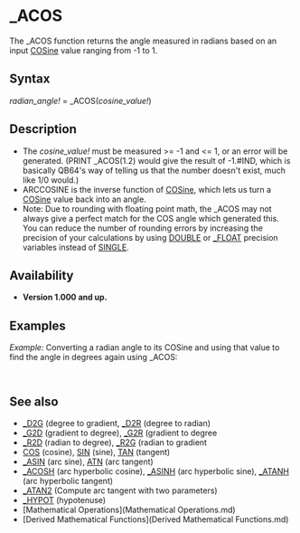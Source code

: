 # _ACOS

The _ACOS function returns the angle measured in radians based on an input [COSine](COSine.md) value ranging from -1 to 1.

  

## Syntax

*radian_angle!* = _ACOS(*cosine_value!*)
  

## Description

* The *cosine_value!* must be measured >= -1 and <= 1, or an error will be generated. (PRINT _ACOS(1.2) would give the result of -1.#IND, which is basically QB64's way of telling us that the number doesn't exist, much like 1/0 would.)
* ARCCOSINE is the inverse function of [COSine](COSine.md), which lets us turn a [COSine](COSine.md) value back into an angle.
* Note: Due to rounding with floating point math, the _ACOS may not always give a perfect match for the COS angle which generated this. You can reduce the number of rounding errors by increasing the precision of your calculations by using [DOUBLE](DOUBLE.md) or [_FLOAT](_FLOAT.md) precision variables instead of [SINGLE](SINGLE.md).

  

## Availability

* **Version 1.000 and up.**

  

## Examples

*Example:* Converting a radian angle to its COSine and using that value to find the angle in degrees again using _ACOS:

``` [DEFDBL](DEFDBL.md) A-Z  [INPUT](INPUT.md) "Give me an Angle (in Degrees) => "; Angle [PRINT](PRINT.md) C = [COS](COS.md)([_D2R](_D2R.md)(Angle)) '_D2R is the command to convert Degrees to Radians, which is what COS expects [PRINT](PRINT.md) "The COSINE of the Angle is: "; C A = _ACOS(C) [PRINT](PRINT.md) "The ACOS of "; C; " is: "; A [PRINT](PRINT.md) "Notice, A is the Angle in Radians.  If we convert it to degrees, the value is "; [_R2D](_R2D.md)(A)  
```

``` Give me an Angle (in Degrees) => ? 60  The COSINE of the Angle is:  .5000000000000001 The ACOS of  .5000000000000001  is:  1.047197551196598 Notice, A is the Angle in Radians.  If we convert it to degrees, we discover the value is  60  
```

  

## See also

* [_D2G](_D2G.md) (degree to gradient, [_D2R](_D2R.md) (degree to radian)
* [_G2D](_G2D.md) (gradient to degree), [_G2R](_G2R.md) (gradient to degree
* [_R2D](_R2D.md) (radian to degree), [_R2G](_R2G.md) (radian to gradient
* [COS](COS.md) (cosine), [SIN](SIN.md) (sine), [TAN](TAN.md) (tangent)
* [_ASIN](_ASIN.md) (arc sine), [ATN](ATN.md) (arc tangent)
* [_ACOSH](_ACOSH.md) (arc hyperbolic cosine), [_ASINH](_ASINH.md) (arc hyperbolic sine), [_ATANH](_ATANH.md) (arc hyperbolic tangent)
* [_ATAN2](_ATAN2.md) (Compute arc tangent with two parameters)
* [_HYPOT](_HYPOT.md) (hypotenuse)
* [Mathematical Operations](Mathematical Operations.md)
* [Derived Mathematical Functions](Derived Mathematical Functions.md)

  
